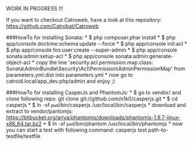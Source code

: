 WORK IN PROGRESS !!!

If you want to checkout Catroweb, have a look at this repository: https://github.com/Catrobat/Catroweb


###HowTo for installing Sonata:
	* $ php composer.phar install
	* $ php app/console doctrine:schema:update --force
	* $ php app/console init:acl
	* $ php app/console fos:user:create --super-admin
	* $ php app/console sonata:admin:setup-acl
	* $ php app/console sonata:admin:generate-object-acl
	* copy the line 'security.acl.permission.map.class: Sonata\AdminBundle\Security\Acl\Permission\AdminPermissionMap' from
	  parameters.yml.dist into parameters.yml
	* now go to catroid.local/app_dev.php/admin and enjoy ;)

###HowTo for installing CasperJs and PhantomJs:
	* $ go to vendor/ and clone following repo: git clone git://github.com/n1k0/casperjs.git
	* $ cd casperjs
	* $ ln -sf `pwd`/bin/casperjs /usr/local/bin/casperjs
	* download and extract to vendor/pantomjs: https://bitbucket.org/ariya/phantomjs/downloads/phantomjs-1.9.7-linux-x86_64.tar.bz2
	* $ ln -sf `pwd`/bin/phantom /usr/local/bin/phantomjs
	* now you can start a test with following command: casperjs test path-to-testfile/testfile
